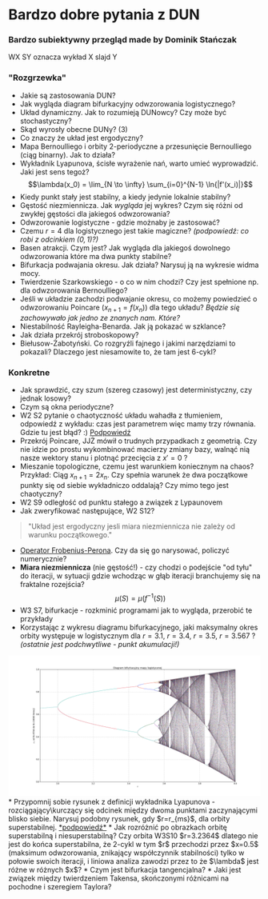 # Bardzo dobre pytania z DUN
### Bardzo subiektywny przegląd made by Dominik Stańczak

WX SY oznacza wykład X slajd Y

### "Rozgrzewka"
* Jakie są zastosowania DUN?
* Jak wygląda diagram bifurkacyjny odwzorowania logistycznego?
* Układ dynamiczny. Jak to rozumieją DUNowcy? Czy może być stochastyczny?
* Skąd wyrosły obecne DUNy? (3)
* Co znaczy że układ jest ergodyczny?
* Mapa Bernoulliego i orbity 2-periodyczne a przesunięcie Bernoulliego (ciąg binarny). Jak to działa?
* Wykładnik Lyapunova, ścisłe wyrażenie nań, warto umieć wyprowadzić. Jaki jest sens tegoż?
 $$\lambda(x_0) = \lim_{N \to \infty} \sum_{i=0}^{N-1} \ln{|f'(x_i)|}$$
* Kiedy punkt stały jest stabilny, a kiedy jedynie lokalnie stabilny?
* Gęstość niezmiennicza. Jak *wygląda* jej wykres? Czym się różni od zwykłej gęstości dla jakiegoś odwzorowania?
* Odwzorowanie logistyczne - gdzie możnaby je zastosować?
* Czemu $r = 4$ dla logistycznego jest takie magiczne? *(podpowiedź: co robi z odcinkiem $(0, 1)$?)*
* Basen atrakcji. Czym jest? Jak wygląda dla jakiegoś dowolnego odwzorowania które ma dwa punkty stabilne?
* Bifurkacja podwajania okresu. Jak działa? Narysuj ją na wykresie widma mocy.
* Twierdzenie Szarkowskiego - o co w nim chodzi? Czy jest spełnione np. dla odwzorowania Bernoulliego?
* Jeśli w układzie zachodzi podwajanie okresu, co możemy powiedzieć o odwzorowaniu Poincare ($x_{n+1} = f(x_n)$) dla tego układu? *Będzie się zachowywało jak jedno ze znanych nam. Które?*
* Niestabilność Rayleigha-Benarda. Jak ją pokazać w szklance?
* Jak działa przekrój stroboskopowy?
* Biełusow-Żabotyński. Co rozgryźli fajnego i jakimi narzędziami to pokazali? Dlaczego jest niesamowite to, że tam jest 6-cykl?

### Konkretne
* Jak sprawdzić, czy szum (szereg czasowy) jest deterministyczny, czy jednak losowy?
* Czym są okna periodyczne?
* W2 S2 pytanie o chaotyczność układu wahadła z tłumieniem, odpowiedź z wykładu: czas jest parametrem więc mamy trzy równania. Gdzie tu jest błąd? :) <a href="https://en.wikipedia.org/wiki/Poincar%C3%A9%E2%80%93Bendixson_theorem">Podpowiedź</a>
* Przekrój Poincare, JJŻ mówił o trudnych przypadkach z geometrią. Czy nie idzie po prostu wykombinować macierzy zmiany bazy, walnąć nią nasze wektory stanu i plotnąć przecięcia z $x'=0$ ?
* Mieszanie topologiczne, czemu jest warunkiem koniecznym na chaos? Przykład: Ciąg $x_{n+1} = 2 x_n$. Czy spełnia warunek że dwa początkowe punkty się od siebie wykładniczo oddalają? Czy mimo tego jest chaotyczny?
* W2 S9 odległość od punktu stałego a związek z Lypaunovem
* Jak zweryfikować następujące, W2 S12?
 >"Układ jest ergodyczny jesli miara niezmiennicza nie zależy od warunku początkowego."

* <a href="http://mathworld.wolfram.com/Frobenius-PerronEquation.html">Operator Frobenius-Perona</a>. Czy da się go narysować, policzyć numerycznie?
* **Miara niezmiennicza** (nie gęstość!) - czy chodzi o podejście "od tyłu" do iteracji, w sytuacji gdzie wchodząc w głąb iteracji branchujemy się na fraktalne rozejścia?
$$\mu(S) = \mu(f^{-1} (S))$$
* W3 S7, bifurkacje - rozkminić programami jak to wygląda, przerobić te przykłady
* Korzystając z wykresu diagramu bifurkacyjnego, jaki maksymalny okres orbity występuje w logistycznym dla $r=3.1$, $r=3.4$, $r=3.5$, $r = 3.567$ ? *(ostatnie jest podchwytliwe - punkt akumulacji!)*
<img src="feigenbaum.png">
* Przypomnij sobie rysunek z definicji wykładnika Lyapunova - rozciągający\kurczący się odcinek między dwoma punktami zaczynającymi blisko siebie. Narysuj podobny rysunek, gdy $r=r_{ms}$, dla orbity superstabilnej. <a href="https://de.wikipedia.org/wiki/Datei:Dollarnote_siegel_hq.jpg">*podpowiedź*</a>
* Jak rozróżnić po obrazkach orbitę superstabilną i niesuperstabilną? Czy orbita W3S10 $r=3.2364$ dlatego nie jest do końca superstabilna, że 2-cykl w tym $r$ przechodzi przez $x=0.5$ (maksimum odwzorowania, znikający współczynnik stabilności) tylko w połowie swoich iteracji, i liniowa analiza zawodzi przez to że $\lambda$ jest różne w różnych $x$?
* Czym jest bifurkacja tangencjalna?
* Jaki jest związek między twierdzeniem Takensa, skończonymi różnicami na pochodne i szeregiem Taylora?
